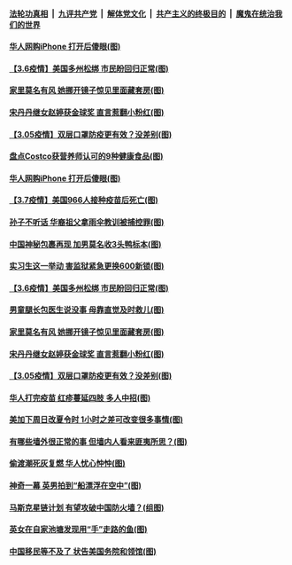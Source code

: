 ####  [法轮功真相](../../../../basic/blob/master/README.md?t=03080731) &nbsp;|&nbsp; [九评共产党](../../../../9ping.md/blob/master/README.md?t=03080731) &nbsp;|&nbsp; [解体党文化](../../../../jtdwh.md/blob/master/README.md?t=03080731)  &nbsp;|&nbsp; [共产主义的终极目的](../../../../gczydzjmd.md/blob/master/README.md?t=03080731) &nbsp;|&nbsp; [魔鬼在统治我们的世界](../../../../mgztzwmdsj.md/blob/master/README.md?t=03080731) 


#### [华人网购iPhone 打开后傻眼(图)](../pages/p3/964818.md?t=03080731) 

#### [【3.6疫情】美国多州松绑 市民盼回归正常(图)](../pages/p3/964728.md?t=03080731) 

#### [家里莫名有风 她挪开镜子惊见里面藏套房(图)](../pages/p3/964669.md?t=03080731) 

#### [宋丹丹继女赵婷获金球奖 直言惹翻小粉红(图)](../pages/p3/964648.md?t=03080731) 

#### [【3.05疫情】双层口罩防疫更有效？没差别(图)](../pages/p3/964631.md?t=03080731) 

#### [盘点Costco获营养师认可的9种健康食品(图)](../pages/p3/964837.md?t=03080731) 


#### [华人网购iPhone 打开后傻眼(图)](../pages/p3/964818.md?t=03080731) 

#### [【3.7疫情】美国966人接种疫苗后死亡(图)](../pages/p3/964815.md?t=03080731) 

#### [孙子不听话 华裔祖父拿雨伞教训被捕控罪(图)](../pages/p3/964766.md?t=03080731) 

#### [中国神秘包裹再现 加男莫名收3头鸭标本(图)](../pages/p3/964765.md?t=03080731) 

#### [实习生这一举动 害监狱紧急更换600新锁(图)](../pages/p3/964762.md?t=03080731) 

#### [【3.6疫情】美国多州松绑 市民盼回归正常(图)](../pages/p3/964728.md?t=03080731) 

#### [男童腿长包医生说没事 母靠直觉及时救儿(图)](../pages/p3/964721.md?t=03080731) 

#### [家里莫名有风 她挪开镜子惊见里面藏套房(图)](../pages/p3/964669.md?t=03080731) 

#### [宋丹丹继女赵婷获金球奖 直言惹翻小粉红(图)](../pages/p3/964648.md?t=03080731) 

#### [【3.05疫情】双层口罩防疫更有效？没差别(图)](../pages/p3/964631.md?t=03080731) 

#### [华人打完疫苗 红疹蔓延四肢 多人中招(图)](../pages/p3/964610.md?t=03080731) 

#### [美加下周日改夏令时 1小时之差可改变很多事情(图)](../pages/p3/964625.md?t=03080731) 

#### [有哪些墙外很正常的事 但墙内人看来匪夷所思？(图)](../pages/p3/964605.md?t=03080731) 

#### [偷渡潮死灰复燃 华人忧心忡忡(图)](../pages/p3/964589.md?t=03080731) 

#### [神奇一幕 英男拍到“船漂浮在空中”(图)](../pages/p3/964565.md?t=03080731) 

#### [马斯克星链计划 有望攻破中国防火墙？(组图)](../pages/p3/964526.md?t=03080731) 

#### [英女在自家池塘发现用“手”走路的鱼(图)](../pages/p3/964533.md?t=03080731) 

#### [中国移民等不及了 状告美国务院和领馆(图)](../pages/p3/964528.md?t=03080731) 

